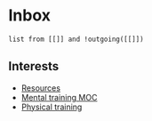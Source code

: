 # Inbox
```dataview
list from [[]] and !outgoing([[]])
```
## Interests
- [Resources](Resources.md)
- [Mental training MOC](Mental%20training%20MOC.md)
- [Physical training](Physical%20training.md)

